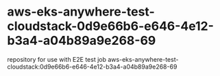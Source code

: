 # aws-eks-anywhere-test-cloudstack-0d9e66b6-e646-4e12-b3a4-a04b89a9e268-69
repository for use with E2E test job aws-eks-anywhere-test-cloudstack:0d9e66b6-e646-4e12-b3a4-a04b89a9e268-69
